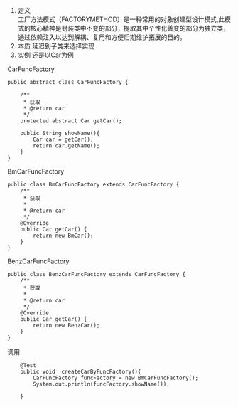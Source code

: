 1. 定义   
    工厂方法模式（FACTORYMETHOD）是一种常用的对象创建型设计模式,此模式的核心精神是封装类中不变的部分，提取其中个性化善变的部分为独立类，通过依赖注入以达到解耦、复用和方便后期维护拓展的目的。
2. 本质 延迟到子类来选择实现
3. 实例
   还是以Car为例

CarFuncFactory
    
```
public abstract class CarFuncFactory {

    /**
     * 获取
     * @return car
     */
    protected abstract Car getCar();

    public String showName(){
        Car car = getCar();
        return car.getName();
    }
}
```

BmCarFuncFactory
```
public class BmCarFuncFactory extends CarFuncFactory {
    /**
     * 获取
     *
     * @return car
     */
    @Override
    public Car getCar() {
        return new BmCar();
    }
}

```


BenzCarFuncFactory
```
public class BenzCarFuncFactory extends CarFuncFactory {
    /**
     * 获取
     *
     * @return car
     */
    @Override
    public Car getCar() {
        return new BenzCar();
    }
}
```

调用

```
    @Test
    public void  createCarByFuncFactory(){
        CarFuncFactory funcFactory = new BmCarFuncFactory();
        System.out.println(funcFactory.showName());

    }
```
